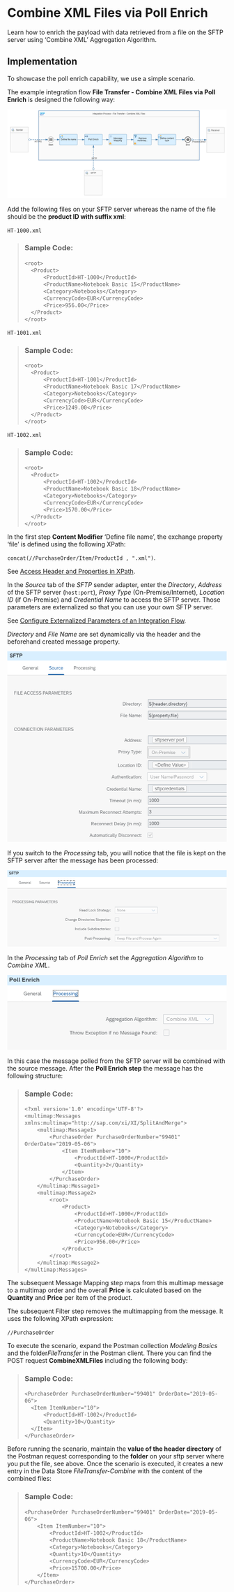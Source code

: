 <!-- loio7b971052e46e4a1084eb5bf434a4df1e -->

# Combine XML Files via Poll Enrich

Learn how to enrich the payload with data retrieved from a file on the SFTP server using ‘Combine XML’ Aggregation Algorithm.



<a name="loio7b971052e46e4a1084eb5bf434a4df1e__section_j54_ghy_vrb"/>

## Implementation

To showcase the poll enrich capability, we use a simple scenario.

The example integration flow **File Transfer - Combine XML Files via Poll Enrich** is designed the following way:

![](images/2112_Combine_XML-Files-via-Poll-Entrich_1_example_flow_9fbedc4.png)

Add the following files on your SFTP server whereas the name of the file should be the **product ID with suffix xml**:

`HT-1000.xml`

> ### Sample Code:  
> ```
> <root>
> 	<Product>
> 		<ProductId>HT-1000</ProductId>
> 		<ProductName>Notebook Basic 15</ProductName>
> 		<Category>Notebooks</Category>
> 		<CurrencyCode>EUR</CurrencyCode>
> 		<Price>956.00</Price>
> 	</Product>
> </root>
> 
> ```

`HT-1001.xml`

> ### Sample Code:  
> ```
> <root>
> 	<Product>
> 		<ProductId>HT-1001</ProductId>
> 		<ProductName>Notebook Basic 17</ProductName>
> 		<Category>Notebooks</Category>
> 		<CurrencyCode>EUR</CurrencyCode>
> 		<Price>1249.00</Price>
> 	</Product>
> </root>
> 
> ```

`HT-1002.xml`

> ### Sample Code:  
> ```
> <root>
> 	<Product>
> 		<ProductId>HT-1002</ProductId>
> 		<ProductName>Notebook Basic 18</ProductName>
> 		<Category>Notebooks</Category>
> 		<CurrencyCode>EUR</CurrencyCode>
> 		<Price>1570.00</Price>
> 	</Product>
> </root>
> 
> ```

In the first step **Content Modifier** ‘Define file name’, the exchange property ‘file’ is defined using the following XPath:

`concat(//PurchaseOrder/Item/ProductId , ".xml")`.

See [Access Header and Properties in XPath](access-header-and-properties-in-xpath-996ce78.md).

In the *Source* tab of the *SFTP* sender adapter, enter the *Directory*, *Address* of the SFTP server \(`host:port`\), *Proxy Type* \(On-Premise/Internet\), *Location ID* \(if On-Premise\) and *Credential Name* to access the SFTP server. Those parameters are externalized so that you can use your own SFTP server.

See [Configure Externalized Parameters of an Integration Flow](configure-externalized-parameters-of-an-integration-flow-462a478.md).

*Directory* and *File Name* are set dynamically via the header and the beforehand created message property.

![](images/2112_Combine_XML-Files-via-Poll-Entrich_2_source_tab_3dfec19.png)

If you switch to the *Processing* tab, you will notice that the file is kept on the SFTP server after the message has been processed:

![](images/2112_Combine_XML-Files-via-Poll-Entrich_3_Processing_tab_f4d5015.png)

In the *Processing* tab of *Poll Enrich* set the *Aggregation Algorithm* to *Combine XML*.

![](images/2112_Combine_XML-Files-via-Poll-Entrich_4_processing_tab_combine_xml_32a3dea.png)

In this case the message polled from the SFTP server will be combined with the source message. After the **Poll Enrich step** the message has the following structure:

> ### Sample Code:  
> ```
> <?xml version='1.0' encoding='UTF-8'?>
> <multimap:Messages xmlns:multimap="http://sap.com/xi/XI/SplitAndMerge">
>     <multimap:Message1>
>         <PurchaseOrder PurchaseOrderNumber="99401" OrderDate="2019-05-06">
>             <Item ItemNumber="10">
>                 <ProductId>HT-1000</ProductId>
>                 <Quantity>2</Quantity>
>             </Item>
>         </PurchaseOrder>
>     </multimap:Message1>
>     <multimap:Message2>
>         <root>
>             <Product>
>                 <ProductId>HT-1000</ProductId>
>                 <ProductName>Notebook Basic 15</ProductName>
>                 <Category>Notebooks</Category>
>                 <CurrencyCode>EUR</CurrencyCode>
>                 <Price>956.00</Price>
>             </Product>
>         </root>
>     </multimap:Message2>
> </multimap:Messages>
> 
> ```

The subsequent Message Mapping step maps from this multimap message to a multimap order and the overall **Price** is calculated based on the **Quantity** and **Price** per item of the product.

The subsequent Filter step removes the multimapping from the message. It uses the following XPath expression:

`//PurchaseOrder`

To execute the scenario, expand the Postman collection *Modeling Basics* and the folder*FileTransfer* in the Postman client. There you can find the POST request **CombineXMLFiles** including the following body:

> ### Sample Code:  
> ```
> <PurchaseOrder PurchaseOrderNumber="99401" OrderDate="2019-05-06">
> 	<Item ItemNumber="10">
> 		<ProductId>HT-1002</ProductId>
> 		<Quantity>10</Quantity>
> 	</Item>
> </PurchaseOrder>
> 
> ```

Before running the scenario, maintain the **value of the header directory** of the Postman request corresponding to the **folder** on your sftp server where you put the file, see above. Once the scenario is executed, it creates a new entry in the Data Store *FileTransfer-Combine* with the content of the combined files:

> ### Sample Code:  
> ```
> <PurchaseOrder PurchaseOrderNumber="99401" OrderDate="2019-05-06">
>     <Item ItemNumber="10">
>         <ProductId>HT-1002</ProductId>
>         <ProductName>Notebook Basic 18</ProductName>
>         <Category>Notebooks</Category>
>         <Quantity>10</Quantity>
>         <CurrencyCode>EUR</CurrencyCode>
>         <Price>15700.00</Price>
>     </Item>
> </PurchaseOrder>
> 
> ```


